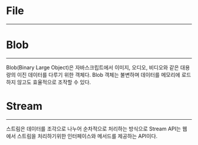 # File 
---



# Blob
---
Blob(Binary Large Object)은 자바스크립트에서 이미지, 오디오, 비디오와 같은 대용량의 이진 데이터를 다루기 위한 객체다. Blob 객체는 불변하며 데이터를 메모리에 로드하지 않고도 효율적으로 조작할 수 있다.


# Stream
---
스트림은 데이터를 조각으로 나누어 순차적으로 처리하는 방식으로 Stream API는 웹 에서 스트림을 처리하기위한 인터페이스와 메서드를 제공하는 API이다.
